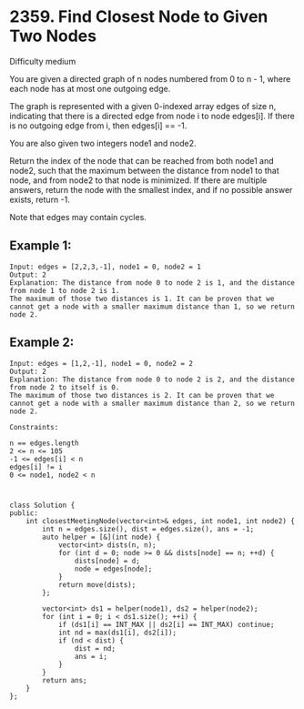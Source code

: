 # 2359. Find Closest Node to Given Two Nodes
Difficulty medium

You are given a directed graph of n nodes numbered from 0 to n - 1, where each node has at most one outgoing edge.

The graph is represented with a given 0-indexed array edges of size n, indicating that there is a directed edge from node i to node edges[i]. If there is no outgoing edge from i, then edges[i] == -1.

You are also given two integers node1 and node2.

Return the index of the node that can be reached from both node1 and node2, such that the maximum between the distance from node1 to that node, and from node2 to that node is minimized. If there are multiple answers, return the node with the smallest index, and if no possible answer exists, return -1.

Note that edges may contain cycles.


## Example 1:
```
Input: edges = [2,2,3,-1], node1 = 0, node2 = 1
Output: 2
Explanation: The distance from node 0 to node 2 is 1, and the distance from node 1 to node 2 is 1.
The maximum of those two distances is 1. It can be proven that we cannot get a node with a smaller maximum distance than 1, so we return node 2.
```


## Example 2:
```
Input: edges = [1,2,-1], node1 = 0, node2 = 2
Output: 2
Explanation: The distance from node 0 to node 2 is 2, and the distance from node 2 to itself is 0.
The maximum of those two distances is 2. It can be proven that we cannot get a node with a smaller maximum distance than 2, so we return node 2.
```


```
Constraints:

n == edges.length
2 <= n <= 105
-1 <= edges[i] < n
edges[i] != i
0 <= node1, node2 < n
```


#
```
class Solution {
public:
    int closestMeetingNode(vector<int>& edges, int node1, int node2) {
        int n = edges.size(), dist = edges.size(), ans = -1;
        auto helper = [&](int node) {
            vector<int> dists(n, n);
            for (int d = 0; node >= 0 && dists[node] == n; ++d) {
                dists[node] = d;
                node = edges[node];
            }
            return move(dists);
        };

        vector<int> ds1 = helper(node1), ds2 = helper(node2);
        for (int i = 0; i < ds1.size(); ++i) {
            if (ds1[i] == INT_MAX || ds2[i] == INT_MAX) continue;
            int nd = max(ds1[i], ds2[i]);
            if (nd < dist) {
                dist = nd;
                ans = i;
            }
        }
        return ans;
    }
};
```